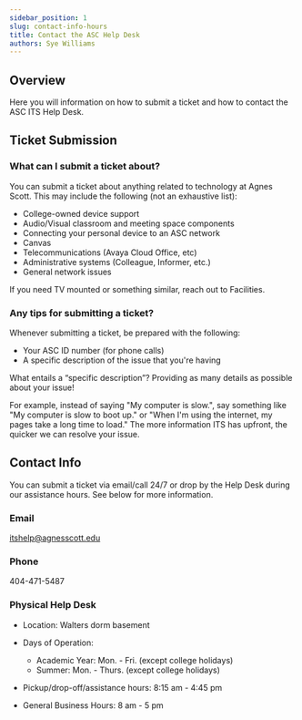 ```yaml
---
sidebar_position: 1
slug: contact-info-hours
title: Contact the ASC Help Desk
authors: Sye Williams
---
```




## Overview

Here you will information on how to submit a ticket and how to contact the ASC ITS Help Desk.

## Ticket Submission

### What can I submit a ticket about?

You can submit a ticket about anything related to technology at Agnes Scott. This may include the following (not an exhaustive list):

- College-owned device support
- Audio/Visual classroom and meeting space components
- Connecting your personal device to an ASC network
- Canvas
- Telecommunications (Avaya Cloud Office, etc)
- Administrative systems (Colleague, Informer, etc.)
- General network issues

If you need TV mounted or something similar, reach out to Facilities.

### Any tips for submitting a ticket?

Whenever submitting a ticket, be prepared with the following:

- Your ASC ID number (for phone calls)
- A specific description of the issue that you're having

What entails a “specific description”? Providing as many details as possible about your issue! 

For example, instead of saying "My computer is slow.", say something like "My computer is slow to boot up." or "When I'm using the internet, my pages take a long time to load." The more information ITS has upfront, the quicker we can resolve your issue. 

## Contact Info

You can submit a ticket via email/call 24/7 or drop by the Help Desk during our assistance hours. See below for more information. 

### Email

itshelp@agnesscott.edu

### Phone

404-471-5487

### Physical Help Desk

- Location: Walters dorm basement
- Days of Operation:
  - Academic Year: Mon. - Fri. (except college holidays)
  - Summer: Mon. - Thurs. (except college holidays)

- Pickup/drop-off/assistance hours:  8:15 am - 4:45 pm
- General Business Hours: 8 am - 5 pm

